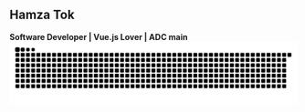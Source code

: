## Hamza Tok 
**Software Developer | Vue.js Lover | ADC main**
![snake gif](https://github.com/BehknQux/BehknQux/blob/gh-pages/github-snake-dark.svg)
